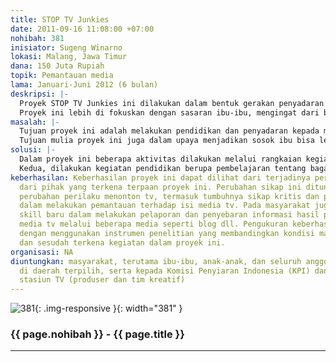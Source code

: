 ```yaml
---
title: STOP TV Junkies
date: 2011-09-16 11:08:00 +07:00
nohibah: 381
inisiator: Sugeng Winarno
lokasi: Malang, Jawa Timur
dana: 150 Juta Rupiah
topik: Pemantauan media
lama: Januari-Juni 2012 (6 bulan)
deskripsi: |-
  Proyek STOP TV Junkies ini dilakukan dalam bentuk gerakan penyadaran dan pembelajaran kepada masyarakat bagaimana melek media tv sehingga masyarakat bisa kritis dan berperan aktif memantau tayangan tv. Masyarakat bisa melaporkan acara-acara yang buruk kepada KPI atau menuliskannya di blog, menyebarkan informasi melalui forum-forum di tingkat RT/RW melalui pengajian, arisan, dan lain-lain. TV Junkies artinya kecanduan nonton tv. Apapun namanya, segala yang membuat orang ketagihan biasanya akan berdampak buruk. Banyak orang menilai kecanduan narkoba itu sangat berbahaya. Sesungguhnya bukan hanya narkotika dan obat-obat terlarang saja yang merusak, tetapi kecanduan nonton tv pun bisa berakibat lebih parah. Saat ini banyak orang tidak berdaya, sulit lepas dari tv. Ibu-ibu, remaja dan anak-anak terlalu banyak menghabiskan waktu di depan tv mengkonsumsi tayangan apa saja. Untuk itu penonton tv harus berdaya, mampu memilah dan memilih acara yang benar-benar tepat dan mereka butuhkan. Hingga masyarakat bisa sembuh dari kecanduan nonton tv.
  Proyek ini lebih di fokuskan dengan sasaran ibu-ibu, mengingat dari banyak penelitian melaporkan bahwa diantara yang dominan kecanduan nonton tv adalah kaum ibu-ibu terutama di level menengah ke bawah. Bila penonton ibu-ibu ini telah bisa melek media tv, maka diharapkan bisa melakukan pengawasan dan pendampingan kepada anak-anak dan anggota keluarga yang lain.
masalah: |-
  Tujuan proyek ini adalah melakukan pendidikan dan penyadaran kepada masyarakat terutama ibu-ibu yang selama ini mengidap ‘penyakit’ kecanduan nonton tv. Upaya penyembuhan ketagihan pada media audio visual ini juga diharapkan agar ibu-ibu bisa lebih berdaya dan mempunyai keberanian untuk tidak saja menolak acara tv yang buruk, tetapi mempunyai power untuk melaporkan beberapa acara tv yg buruk kepada Komisi Penyiaran Indonesia. Ibu-ibu juga diharapkan mampu menularkan informasinya dengan menuliskannya di blog atau melalui media semacam arisan atau pengajian di lingkungan tempat tinggal mereka.
  Tujuan mulia proyek ini juga dalam upaya menjadikan sosok ibu bisa lebih berperan aktif dalam keluarga terutama terkait dengan konsumsi media tv di rumah. Hingga ibu-ibu bisa memantau, memilihkan dan mendampingi anak-anak dan anggota keluarga yang lain. Proyek ini juga berusaha untuk mengalihkan waktu ibu-ibu yang banyak tersita di depan tv bisa dimanfaatkan untuk kegiatan yang lebih bermanfaat semacam menulis, melaporkan informasi dan membaca.
solusi: |-
  Dalam proyek ini beberapa aktivitas dilakukan melalui rangkaian kegiatan yang terprogram dan sistematis. Pertama, dilakukan penyadaran melalui kegiatan penyuluhan lewat pertemuan-pertemuan rutin dengan ibu-ibu yang sudah terjadwal. Di samping itu juga memanfaatkan forum-forum semacam pengajian, arisan atau posyandu yang ada di lingkungan tempat ibu-ibu terpilih. Kegiatan penyuluhan ini dilakukan dengan beragam cara misalnya presentasi oleh pemateri, Focus Group Discussion (FGD), Role Play, Quiz atau metode yang lain, yang disesuaikan dengan konsisi di lapangan.
  Kedua, dilakukan kegiatan pendidikan berupa pembelajaran tentang bagaimana seputar industri pertelevisian, bagaimana manajemen produksi program acara tv, rating, iklan dll. Di samping itu dilakukan pendidikan bagaimana menilai dan mengevaluasi atas beberapa tayangan acara tv. Ibu-ibu juga diajari cara mempublikasikan hasil tulisan berupa laporan untuk di publish di blog atau disosialisasikan di forum kegiatan warga. Metode pembelajarannya bisa dalam bentuk klasikal, tanya jawab, diskusi, penugasan, mengerjakan evaluasi pembelajaran juga dilakukan kunjungan media pada beberapa stasiun tv yang terpilih. Pihak yang diuntungkan adalah masyarakat, terutama ibu-ibu, anak-anak, dan seluruh anggota keluarga di daerah terpilih, serta kepada Komisi Penyiaran Indonesia (KPI) dan pengelola stasiun TV (produser dan tim kreatif)
keberhasilan: Keberhasilan proyek ini dapat dilihat dari terjadinya perubahan sikap
  dari pihak yang terkena terpaan proyek ini. Perubahan sikap ini ditunjukkan dari
  perubahan perilaku menonton tv, termasuk tumbuhnya sikap kritis dan partisipatif
  dalam melakukan pemantauan terhadap isi media tv. Pada masyarakat juga mempunyai
  skill baru dalam melakukan pelaporan dan penyebaran informasi hasil pemantauan terhadap
  media tv melalui beberapa media seperti blog dll. Pengukuran keberhasilan dilakukan
  dengan menggunakan instrumen penelitian yang membandingkan kondisi masyarakat sebelum
  dan sesudah terkena kegiatan dalam proyek ini.
organisasi: NA
diuntungkan: masyarakat, terutama ibu-ibu, anak-anak, dan seluruh anggota keluarga
  di daerah terpilih, serta kepada Komisi Penyiaran Indonesia (KPI) dan pengelola
  stasiun TV (produser dan tim kreatif)
---
```


![381](/static/img/hibahcmb/381.png){: .img-responsive }{: width="381" }

### {{ page.nohibah }} - {{ page.title }}

---
